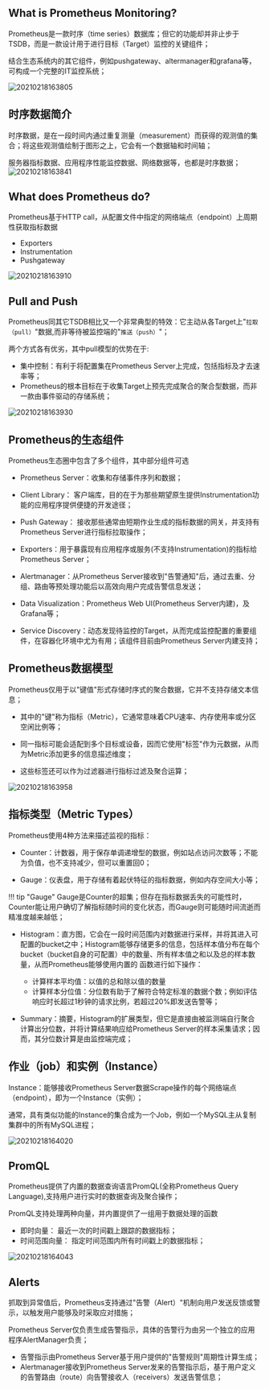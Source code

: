 
## **What is Prometheus Monitoring?** 

Prometheus是一款时序（time series）数据库；但它的功能却并非止步于TSDB，而是一款设计用于进行目标（Target）监控的关键组件；

结合生态系统内的其它组件，例如pushgateway、altermanager和grafana等，可构成一个完整的IT监控系统；

![20210218163805](https://images.i-kubernetes.com/img/bd02c83c615a93cd6f12a53a9e74aadd.png)



## **时序数据简介**

时序数据，是在一段时间内通过重复测量（measurement）而获得的观测值的集合；将这些观测值绘制于图形之上，它会有一个数据轴和时间轴；

服务器指标数据、应用程序性能监控数据、网络数据等，也都是时序数据；
![20210218163841](https://images.i-kubernetes.com/img/69d46699c5100bd85d183e5eb779855e.png)


## **What does Prometheus do?**

Prometheus基于HTTP call，从配置文件中指定的网络端点（endpoint）上周期性获取指标数据

- Exporters
- Instrumentation
- Pushgateway

![20210218163910](https://images.i-kubernetes.com/img/4ac33440ce7d819b2d45f4ceaa369b0b.png)


## **Pull and Push**

Prometheus同其它TSDB相比又一个非常典型的特效：它主动从各Target上"`拉取（pull）`"数据,而非等待被监控端的"`推送（push）`"；

两个方式各有优劣，其中pull模型的优势在于:
- 集中控制：有利于将配置集在Prometheus Server上完成，包括指标及才去速率等；
- Prometheus的根本目标在于收集Target上预先完成聚合的聚合型数据，而非一款由事件驱动的存储系统；

![20210218163930](https://images.i-kubernetes.com/img/6d59c2fd53997bf12e2e96887cdba649.png)

## **Prometheus的生态组件**

Prometheus生态圈中包含了多个组件，其中部分组件可选

- Prometheus Server：收集和存储事件序列和数据；

- Client Library： 客户端库，目的在于为那些期望原生提供Instrumentation功能的应用程序提供便捷的开发途径；
- Push Gateway： 接收那些通常由短期作业生成的指标数据的网关，并支持有Prometheus Server进行指标拉取操作；
- Exporters：用于暴露现有应用程序或服务(不支持Instrumentation)的指标给Prometheus Server；
- Alertmanager：从Prometheus Server接收到"告警通知"后，通过去重、分组、路由等预处理功能后以高效向用户完成告警信息发送；
- Data Visualization：Prometheus Web UI(Prometheus Server内建)，及Grafana等；
- Service Discovery：动态发现待监控的Target，从而完成监控配置的重要组件，在容器化环境中尤为有用；该组件目前由Prometheus Server内建支持；

## **Prometheus数据模型**

Prometheus仅用于以"键值"形式存储时序式的聚合数据，它并不支持存储文本信息；

- 其中的"键"称为指标（Metric），它通常意味着CPU速率、内存使用率或分区空闲比例等；

- 同一指标可能会适配到多个目标或设备，因而它使用"标签"作为元数据，从而为Metric添加更多的信息描述维度；

- 这些标签还可以作为过滤器进行指标过滤及聚合运算；

![20210218163958](https://images.i-kubernetes.com/img/2b01bcbb695f2a530845fea39800bea7.png)

## **指标类型（Metric Types）**

Prometheus使用4种方法来描述监视的指标：

- Counter：计数器，用于保存单调递增型的数据，例如站点访问次数等；不能为负值，也不支持减少，但可以重置回0；

- Gauge：仪表盘，用于存储有着起伏特征的指标数据，例如内存空间大小等；

!!! tip "Gauge"
    Gauge是Counter的超集；但存在指标数据丢失的可能性时，Counter能让用户确切了解指标随时间的变化状态，而Gauge则可能随时间流逝而精准度越来越低；

- Histogram：直方图，它会在一段时间范围内对数据进行采样，并将其进入可配置的bucket之中；Histogram能够存储更多的信息，包括样本值分布在每个bucket（bucket自身的可配置）中的数量、所有样本值之和以及总的样本数量，从而Prometheus能够使用内置的 函数进行如下操作：
    - 计算样本平均值：以值的总和除以值的数量
    - 计算样本分位值：分位数有助于了解符合特定标准的数据个数；例如评估响应时长超过1秒钟的请求比例，若超过20%即发送告警等；

- Summary：摘要，Histogram的扩展类型，但它是直接由被监测端自行聚合计算出分位数，并将计算结果响应给Prometheus Server的样本采集请求；因而，其分位数计算是由监控端完成；

## **作业（job）和实例（Instance）**

Instance：能够接收Prometheus Server数据Scrape操作的每个网络端点（endpoint），即为一个Instance（实例）；

通常，具有类似功能的Instance的集合成为一个Job，例如一个MySQL主从复制集群中的所有MySQL进程；

![20210218164020](https://images.i-kubernetes.com/img/f53d357deca75ebab41ccb135ef7394a.png)

## **PromQL**

Prometheus提供了内置的数据查询语言PromQL(全称Prometheus Query Language),支持用户进行实时的数据查询及聚合操作；

PromQL支持处理两种向量，并内置提供了一组用于数据处理的函数

- 即时向量： 最近一次的时间戳上跟踪的数据指标；
- 时间范围向量： 指定时间范围内所有时间戳上的数据指标；

![20210218164043](https://images.i-kubernetes.com/img/c63216bb6d06381838d16ca1d86b8a04.png)

## **Alerts**

抓取到异常值后，Prometheus支持通过"告警（Alert）"机制向用户发送反馈或警示，以触发用户能够及时采取应对措施；

Prometheus Server仅负责生成告警指示，具体的告警行为由另一个独立的应用程序AlertManager负责；

- 告警指示由Prometheus Server基于用户提供的"告警规则"周期性计算生成；
- Alertmanager接收到Prometheus Server发来的告警指示后，基于用户定义的告警路由（route）向告警接收人（receivers）发送告警信息；